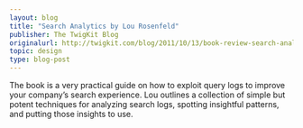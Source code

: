 ```yaml
---
layout: blog
title: "Search Analytics by Lou Rosenfeld"
publisher: The TwigKit Blog
originalurl: http://twigkit.com/blog/2011/10/13/book-review-search-analytics-lou-rosenfeld.html
topic: design
type: blog-post
---
```


The book is a very practical guide on how to exploit query logs to improve your company’s search experience. Lou outlines a collection of simple but potent techniques for analyzing search logs, spotting insightful patterns, and putting those insights to use.
